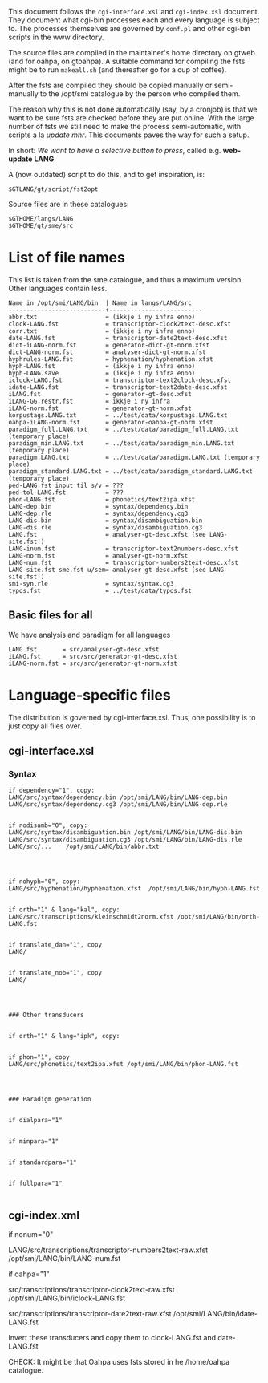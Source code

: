 



This document follows the `cgi-interface.xsl` and 
`cgi-index.xsl` document. They document what cgi-bin processes 
each and every language is subject to. The processes themselves are
governed by `conf.pl` and other cgi-bin scripts in the www directory.


The source files are compiled in the maintainer's home directory
on gtweb (and for oahpa, on gtoahpa). A suitable command for 
compiling the fsts might be to 
run `makeall.sh` (and thereafter go for a cup of coffee).


After the fsts are compiled they should be copied manually or 
semi-manually to the /opt/smi catalogue by the person who compiled them.


The reason why this is not done automatically (say, by a cronjob) 
is that we want to be sure
fsts are checked before they are put online. With the large number
of fsts we still need to make the process semi-automatic, with scripts
a la *update mhr*. This documents paves the way for such a setup.


In short: *We want to have a selective button to press*, 
called e.g. **web-update LANG**.


A (now outdated) script to do this, and to get inspiration, is:


`$GTLANG/gt/script/fst2opt`




Source files are in these catalogues: 
```
$GTHOME/langs/LANG
$GTHOME/gt/sme/src
```






# List of file names


This list is taken from the sme catalogue, and thus a maximum version.
Other languages contain less.




```
Name in /opt/smi/LANG/bin  | Name in langs/LANG/src
---------------------------+--------------------------
abbr.txt                   = (ikkje i ny infra enno)
clock-LANG.fst             = transcriptor-clock2text-desc.xfst
corr.txt                   = (ikkje i ny infra enno)
date-LANG.fst              = transcriptor-date2text-desc.xfst
dict-iLANG-norm.fst        = generator-dict-gt-norm.xfst
dict-LANG-norm.fst         = analyser-dict-gt-norm.xfst
hyphrules-LANG.fst         = hyphenation/hyphenation.xfst
hyph-LANG.fst              = (ikkje i ny infra enno)
hyph-LANG.save             = (ikkje i ny infra enno)
iclock-LANG.fst            = transcriptor-text2clock-desc.xfst
idate-LANG.fst             = transcriptor-text2date-desc.xfst
iLANG.fst                  = generator-gt-desc.xfst
iLANG-GG.restr.fst         = ikkje i ny infra
iLANG-norm.fst             = generator-gt-norm.xfst
korpustags.LANG.txt        = ../test/data/korpustags.LANG.txt
oahpa-iLANG-norm.fst       = generator-oahpa-gt-norm.xfst
paradigm_full.LANG.txt     = ../test/data/paradigm_full.LANG.txt (temporary place)
paradigm_min.LANG.txt      = ../test/data/paradigm_min.LANG.txt (temporary place)
paradigm.LANG.txt          = ../test/data/paradigm.LANG.txt (temporary place)
paradigm_standard.LANG.txt = ../test/data/paradigm_standard.LANG.txt (temporary place)
ped-LANG.fst input til s/v = ???
ped-tol-LANG.fst           = ???
phon-LANG.fst              = phonetics/text2ipa.xfst
LANG-dep.bin               = syntax/dependency.bin
LANG-dep.rle               = syntax/dependency.cg3
LANG-dis.bin               = syntax/disambiguation.bin
LANG-dis.rle               = syntax/disambiguation.cg3
LANG.fst                   = analyser-gt-desc.xfst (see LANG-site.fst!)
LANG-inum.fst              = transcriptor-text2numbers-desc.xfst
LANG-norm.fst              = analyser-gt-norm.xfst
LANG-num.fst               = transcriptor-numbers2text-desc.xfst
LANG-site.fst sme.fst u/sem= analyser-gt-desc.xfst (see LANG-site.fst!)
smi-syn.rle                = syntax/syntax.cg3
typos.fst                  = ../test/data/typos.fst
```




## Basic files for all


We have analysis and paradigm for all languages


```
LANG.fst       = src/analyser-gt-desc.xfst	    
iLANG.fst      = src/src/generator-gt-desc.xfst	
iLANG-norm.fst = src/src/generator-gt-norm.xfst	
```










# Language-specific files


The distribution is governed by cgi-interface.xsl.
Thus, one possibility is to just copy all files over.


## cgi-interface.xsl


### Syntax


```
if dependency="1", copy:
LANG/src/syntax/dependency.bin /opt/smi/LANG/bin/LANG-dep.bin
LANG/src/syntax/dependency.cg3 /opt/smi/LANG/bin/LANG-dep.rle


if nodisamb="0", copy:
LANG/src/syntax/disambiguation.bin /opt/smi/LANG/bin/LANG-dis.bin
LANG/src/syntax/disambiguation.cg3 /opt/smi/LANG/bin/LANG-dis.rle
LANG/src/...	/opt/smi/LANG/bin/abbr.txt	




if nohyph="0", copy:
LANG/src/hyphenation/hyphenation.xfst  /opt/smi/LANG/bin/hyph-LANG.fst


if orth="1" & lang="kal", copy:
LANG/src/transcriptions/kleinschmidt2norm.xfst /opt/smi/LANG/bin/orth-LANG.fst


if translate_dan="1", copy
LANG/


if translate_nob="1", copy
LANG/




### Other transducers


if orth="1" & lang="ipk", copy:


if phon="1", copy
LANG/src/phonetics/text2ipa.xfst /opt/smi/LANG/bin/phon-LANG.fst




### Paradigm generation


if dialpara="1"


if minpara="1"


if standardpara="1"


if fullpara="1"


```






## cgi-index.xml




if nonum="0"


LANG/src/transcriptions/transcriptor-numbers2text-raw.xfst 	/opt/smi/LANG/bin/LANG-num.fst




if oahpa="1"


src/transcriptions/transcriptor-clock2text-raw.xfst	/opt/smi/LANG/bin/iclock-LANG.fst


src/transcriptions/transcriptor-date2text-raw.xfst	/opt/smi/LANG/bin/idate-LANG.fst


Invert these transducers and copy them to clock-LANG.fst and date-LANG.fst


CHECK: It might be that Oahpa uses fsts stored in he /home/oahpa catalogue.










